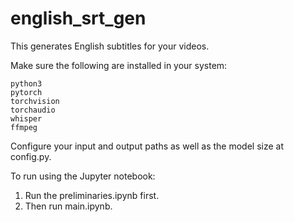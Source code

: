 # english_srt_gen

This generates English subtitles for your videos.

Make sure the following are installed in your system:

    python3
    pytorch
    torchvision
    torchaudio
    whisper
    ffmpeg

Configure your input and output paths as well as the model size at config.py.

To run using the Jupyter notebook:

1. Run the preliminaries.ipynb first.
2. Then run main.ipynb.
